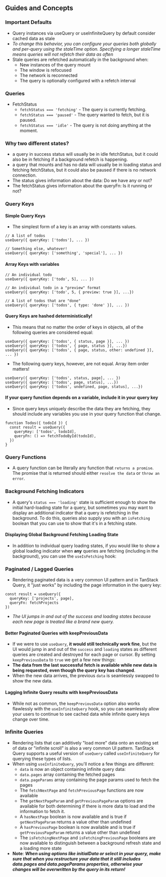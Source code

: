 ## Guides and Concepts
### Important Defaults
- Query instances via useQuery or useInfiniteQuery by default consider cached data as stale
- *To change this behavior, you can configure your queries both globally and per-query using the staleTime option. Specifying a longer staleTime means queries will not refetch their data as often*
- Stale queries are refetched automatically in the background when:
  - New instances of the query mount
  - The window is refocused
  - The network is reconnected
  - The query is optionally configured with a refetch interval
### Queries
- FetchStatus
  - `fetchStatus === 'fetching'` - The query is currently fetching.
  - `fetchStatus === 'paused'` - The query wanted to fetch, but it is paused.
  - `fetchStatus === 'idle'` - The query is not doing anything at the moment.
### Why two different states?
- a query in success status will usually be in idle fetchStatus, but it could also be in fetching if a background refetch is happening.
- a query that mounts and has no data will usually be in loading status and fetching fetchStatus, but it could also be paused if there is no network connection.
- The status gives information about the data: Do we have any or not?
- The fetchStatus gives information about the queryFn: Is it running or not?
### Query Keys
#### Simple Query Keys
- The simplest form of a key is an array with constants values.
```
// A list of todos
useQuery({ queryKey: ['todos'], ... })

// Something else, whatever!
useQuery({ queryKey: ['something', 'special'], ... })
```
#### Array Keys with variables
```
// An individual todo
useQuery({ queryKey: ['todo', 5], ... })

// An individual todo in a "preview" format
useQuery({ queryKey: ['todo', 5, { preview: true }], ...})

// A list of todos that are "done"
useQuery({ queryKey: ['todos', { type: 'done' }], ... })
```
#### Query Keys are hashed deterministically!
- This means that no matter the order of keys in objects, all of the following queries are considered equal:
```
useQuery({ queryKey: ['todos', { status, page }], ... })
useQuery({ queryKey: ['todos', { page, status }], ...})
useQuery({ queryKey: ['todos', { page, status, other: undefined }], ... })
```
- The following query keys, however, are not equal. Array item order matters!
```
useQuery({ queryKey: ['todos', status, page], ... })
useQuery({ queryKey: ['todos', page, status], ...})
useQuery({ queryKey: ['todos', undefined, page, status], ...})
```
#### If your query function depends on a variable, include it in your query key
- Since query keys uniquely describe the data they are fetching, they should include any variables you use in your query function that change.
```
function Todos({ todoId }) {
  const result = useQuery({
    queryKey: ['todos', todoId],
    queryFn: () => fetchTodoById(todoId),
  })
}
```
### Query Functions
- A query function can be literally any function that `returns a promise`. The promise that is returned should either `resolve the data` or `throw an error`.
### Background Fetching Indicators
- A query's `status === 'loading'` state is sufficient enough to show the initial hard-loading state for a query, but sometimes you may want to display an additional indicator that a query is refetching in the background. To do this, queries also supply you with an `isFetching` boolean that you can use to show that it's in a fetching state.
#### Displaying Global Background Fetching Loading State
- In addition to individual query loading states, if you would like to show a global loading indicator when **any** queries are fetching (including in the background), you can use the `useIsFetching` hook:
### Paginated / Lagged Queries
- Rendering paginated data is a very common UI pattern and in TanStack Query, it "just works" by including the page information in the query key:
```
const result = useQuery({
  queryKey: ['projects', page],
  queryFn: fetchProjects
})
```
- *The UI jumps in and out of the success and loading states because each new page is treated like a brand new query.*
#### Better Paginated Queries with keepPreviousData
-  If we were to use `useQuery`, **it would still technically work fine**, but the UI would jump in and out of the `success` and `loading` states as different queries are created and destroyed for each page or cursor. By setting `keepPreviousData` to `true` we get a few new things:
- **The data from the last successful fetch is available while new data is being requested, even though the query key has changed**.
- When the new data arrives, the previous `data` is seamlessly swapped to show the new data.
#### Lagging Infinite Query results with keepPreviousData
- While not as common, the `keepPreviousData` option also works flawlessly with the `useInfiniteQuery` hook, so you can seamlessly allow your users to continue to see cached data while infinite query keys change over time.
### Infinite Queries
- Rendering lists that can additively "load more" data onto an existing set of data or "infinite scroll" is also a very common UI pattern. TanStack Query supports a useful version of `useQuery` called `useInfiniteQuery` for querying these types of lists.
- When using `useInfiniteQuery`, you'll notice a few things are different:
  - `data` is now an object containing infinite query data:
  - `data.pages` array containing the fetched pages
  - `data.pageParams` array containing the page params used to fetch the pages
  - The `fetchNextPage` and `fetchPreviousPage` functions are now available
  - The `getNextPageParam` and `getPreviousPageParam` options are available for both determining if there is more data to load and the information to fetch it.
  - A `hasNextPage` boolean is now available and is true if `getNextPageParam` returns a value other than undefined
  - A `hasPreviousPage` boolean is now available and is true if `getPreviousPageParam` returns a value other than undefined
  - The `isFetchingNextPage` and `isFetchingPreviousPage` booleans are now available to distinguish between a background refresh state and a loading more state
- **Note**: ***When using options like initialData or select in your query, make sure that when you restructure your data that it still includes data.pages and data.pageParams properties, otherwise your changes will be overwritten by the query in its return!***